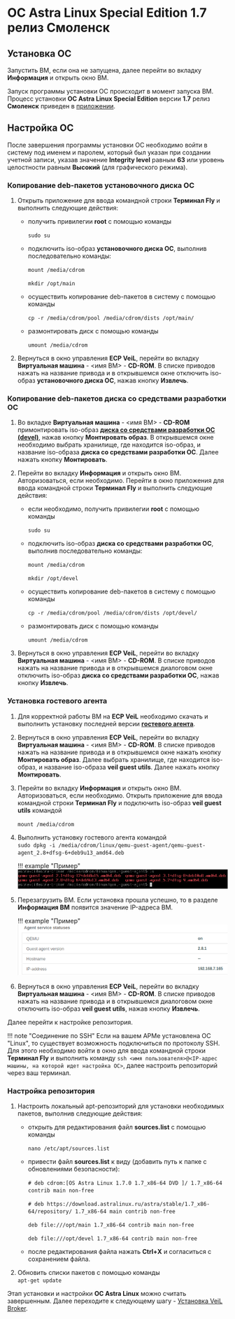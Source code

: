 # ОС Astra Linux Special Edition 1.7 релиз Смоленск

## Установка ОС

Запустить ВМ, если она не запущена, далее перейти во вкладку **Информация** и открыть окно ВМ.

Запуск программы установки ОС происходит в момент запуска ВМ. Процесс установки **ОС 
Astra Linux Special Edition** версии **1.7** релиз **Смоленск** приведен в [приложении](../../../application1-7.md).

## Настройка ОС

После завершения программы установки ОС необходимо войти в систему под именем и паролем, который был 
указан при создании учетной записи, указав значение **Integrity level** равным **63** или уровень целостности 
равным **Высокий** (для графического режима).

### Копирование deb-пакетов установочного диска ОС

1. Открыть приложение для ввода командной строки **Терминал Fly** и выполнить следующие действия:

      - получить привилегии **root** с помощью команды
        
          `sudo su`
     
      - подключить iso-образ **установочного диска ОС**, выполнив последовательно команды:
     
          `mount /media/cdrom`
     
          `mkdir /opt/main`
     
      - осуществить копирование deb-пакетов в систему с помощью команды
        
          `cp -r /media/cdrom/pool /media/cdrom/dists /opt/main/`
        
      - размонтировать диск с помощью команды
        
          `umount /media/cdrom`

1. Вернуться в окно управления **ECP VeiL**, перейти во вкладку **Виртуальная машина** - <имя ВМ> - **CD-ROM**. 
В списке приводов нажать на название привода и в открывшемся окне отключить iso-образ **установочного диска ОС**, нажав кнопку **Извлечь**.
   
### Копирование deb-пакетов диска со средствами разработки ОС

1. Во вкладке **Виртуальная машина** - <имя ВМ> - **CD-ROM**  примонтировать iso-образ 
   [**диска со средствами разработки ОС (devel)**](https://veil-update.mashtab.org/files/astra/smolensk/devel-smolemsk-1.7.0-11.06.2021_12.40.iso),   нажав кнопку **Монтировать образ**. В открывшемся окне необходимо выбрать хранилище, где находится iso-образ, и 
   название iso-образа **диска со средствами разработки ОС**. Далее нажать кнопку **Монтировать**.

1. Перейти во вкладку **Информация** и открыть окно ВМ. Авторизоваться, если необходимо. 
Перейти в окно приложения для ввода командной строки **Терминал Fly** и 
выполнить следующие действия:

      - если необходимо, получить привилегии **root** с помощью команды
     
          `sudo su`
     
      - подключить iso-образ **диска со средствами разработки ОС**, выполнив последовательно команды:
     
          `mount /media/cdrom`
     
          `mkdir /opt/devel`
     
      - осуществить копирование deb-пакетов в систему с помощью команды
        
          `cp -r /media/cdrom/pool /media/cdrom/dists /opt/devel/`
     
      - размонтировать диск с помощью команды
        
          `umount /media/cdrom`

1. Вернуться в окно управления **ECP VeiL**, перейти во вкладку **Виртуальная машина** - <имя ВМ> - **CD-ROM**.
В списке приводов нажать на название привода и в открывшемся диалоговом окне отключить iso-образ **диска со средствами разработки ОС**, 
нажав кнопку **Извлечь**.

### Установка гостевого агента

1. Для корректной работы ВМ на **ECP VeiL** необходимо скачать и выполнить установку последней версии
[**гостевого агента**](https://veil-update.mashtab.org/veil_agent/).

1. Вернуться в окно управления **ECP VeiL**, перейти во вкладку **Виртуальная машина** - <имя ВМ> - **CD-ROM**. 
В списке приводов нажать на название привода и в открывшемся окне нажать кнопку **Монтировать образ**. 
Далее выбрать хранилище, где находится iso-образ, и название iso-образа **veil guest utils**. Далее нажать кнопку **Монтировать**. 

1. Перейти во вкладку **Информация** и открыть окно ВМ. Авторизоваться, если необходимо. 
Открыть приложение для ввода командной строки **Терминал Fly** и подключить iso-образ **veil guest utils** командой
      
      `mount /media/cdrom`

1. Выполнить установку гостевого агента командой  
   `sudo dpkg -i /media/cdrom/linux/qemu-guest-agent/qemu-guest-agent_2.8+dfsg-6+deb9u13_amd64.deb`
   
    !!! example "Пример"
        ![image](../../../../../_assets/vdi/how_to/guest_list.png)

1. Перезагрузить ВМ. Если установка прошла успешно, то в разделе **Информация ВМ** появится значение IP-адреса ВМ.
   
    !!! example "Пример"
       ![image](../../../../../_assets/vdi/how_to/guest_info.png)
   
1. Вернуться в окно управления **ECP VeiL**, перейти во вкладку **Виртуальная машина** - <имя ВМ> - **CD-ROM**.
В списке приводов нажать на название привода и в открывшемся диалоговом окне отключить iso-образ **veil guest utils**, 
нажав кнопку **Извлечь**.

Далее перейти к настройке репозитория.

!!! note "Соединение по SSH" 
    Если на вашем АРМе установлена ОС "Linux", то существует возможность подключиться по протоколу SSH. Для этого необходимо войти 
    в окно для ввода командной строки **Терминал Fly** и выполнить команду  `ssh <имя пользователя>@<IP-адрес машины, на которой идет настройка ОС>`, 
    далее настроить репозиторий через ваш терминал.

### Настройка репозитория

1. Настроить локальный apt-репозиторий для установки необходимых пакетов, выполнив следующие действия:

      - открыть для редактирования файл **sources.list** с помощью команды
     
          `nano /etc/apt/sources.list`
     
      - привести файл **sources.list** к виду (добавить путь к папке с обновлениями безопасности):
     
          `# deb cdrom:[OS Astra Linux 1.7.0 1.7_x86-64 DVD ]/ 1.7_x86-64 contrib main non-free`
          
          `# deb https://download.astralinux.ru/astra/stable/1.7_x86-64/repository/ 1.7_x86-64 main contrib non-free`
           
          `deb file:///opt/main 1.7_x86-64 contrib main non-free`
          
          `deb file:///opt/devel 1.7_x86-64 contrib main non-free`
          
      - после редактирования файла нажать **Ctrl+Х** и согласиться с сохранением файла. 

1. Обновить списки пакетов с помощью команды    
   `apt-get update`

Этап установки и настройки **ОС Astra Linux** можно считать завершенным. Далее переходите к следующему шагу - 
[Установка VeiL Broker](../../../install/install_broker.md).
